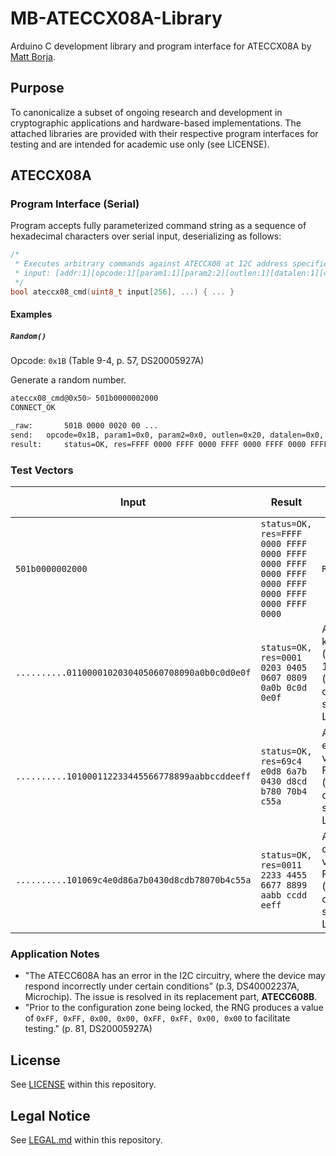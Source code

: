 # MB-ATECCX08A-Library
Arduino C development library and program interface for ATECCX08A by [Matt Borja](https://mattborja.dev/).

## Purpose
To canonicalize a subset of ongoing research and development in cryptographic applications and hardware-based implementations. The attached libraries are provided with their respective program interfaces for testing and are intended for academic use only (see LICENSE).

## ATECCX08A
### Program Interface (Serial)
Program accepts fully parameterized command string as a sequence of hexadecimal characters over serial input, deserializing as follows:
```c
/*
 * Executes arbitrary commands against ATECCX08 at I2C address specified
 * input: [addr:1][opcode:1][param1:1][param2:2][outlen:1][datalen:1][data:datalen] (datalen=0-249)
 */
bool ateccx08_cmd(uint8_t input[256], ...) { ... }
```

#### Examples
##### `Random()`
Opcode: `0x1B` (Table 9-4, p. 57, DS20005927A)

Generate a random number.
```bash
ateccx08_cmd@0x50> 501b0000002000
CONNECT_OK

_raw:		501B 0000 0020 00 ...
send:	opcode=0x1B, param1=0x0, param2=0x0, outlen=0x20, datalen=0x0, data=  
result:		status=OK, res=FFFF 0000 FFFF 0000 FFFF 0000 FFFF 0000 FFFF 0000 FFFF 0000 FFFF 0000 FFFF 0000 ...
```

### Test Vectors
| Input                                            | Result                                                                                           | Description                                                                | Last tested |
|--------------------------------------------------|--------------------------------------------------------------------------------------------------|----------------------------------------------------------------------------|-------------|
| `501b0000002000`                                 | `status=OK, res=FFFF 0000 FFFF 0000 FFFF 0000 FFFF 0000 FFFF 0000 FFFF 0000 FFFF 0000 FFFF 0000` | `Random()`                                                                 | 7/1/2023    |
| `..........0110000102030405060708090a0b0c0d0e0f` | `status=OK, res=0001 0203 0405 0607 0809 0a0b 0c0d 0e0f`                                         | AES-128 key vector (C.1, FIPS-197) (ATECC608A only; NDA, see LEGAL.md)     | 7/1/2023    |
| `..........101000112233445566778899aabbccddeeff` | `status=OK, res=69c4 e0d8 6a7b 0430 d8cd b780 70b4 c55a`                                         | AES-128 encrypt vector (C.1, FIPS-197) (ATECC608A only; NDA, see LEGAL.md) | 7/1/2023    |
| `..........101069c4e0d86a7b0430d8cdb78070b4c55a` | `status=OK, res=0011 2233 4455 6677 8899 aabb ccdd eeff`                                         | AES-128 decrypt vector (C.1, FIPS-197) (ATECC608A only; NDA, see LEGAL.md) | 7/1/2023    |

### Application Notes
- "The ATECC608A has an error in the I2C circuitry, where the device may respond incorrectly under certain conditions" (p.3, DS40002237A, Microchip). The issue is resolved in its replacement part, **ATECC608B**.
- "Prior to the configuration zone being locked, the RNG produces a value of `0xFF, 0xFF, 0x00, 0x00, 0xFF, 0xFF, 0x00, 0x00` to facilitate testing." (p. 81, DS20005927A)

## License
See [LICENSE](/LICENSE) within this repository.

## Legal Notice
See [LEGAL.md](/LEGAL.md) within this repository.
